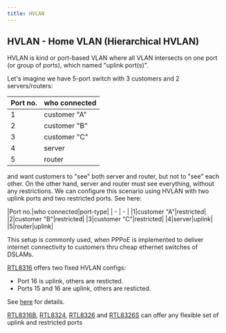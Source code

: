 ```yaml
---
title: HVLAN
---
```


## HVLAN - Home VLAN (Hierarchical HVLAN)

HVLAN is kind or port-based VLAN where all VLAN intersects on one port (or group of ports), which named "uplink
port(s)".

Let's imagine we have 5-port switch with 3 customers and 2 servers/routers:

|Port no.|who connected|
| - | - |
|1|customer "A"|
|2|customer "B"|
|3|customer "C"|
|4|server|
|5|router|

and want customers to "see" both server and router, but not to "see" each other. On the other hand, server and router
must see everything, without any restrictions. We can configure this scenario using HVLAN with two uplink ports and two
restricted ports. See here:

|Port no.|who connected|port-type|
| - | - |
|1|customer "A"|restricted|
|2|customer "B"|restricted|
|3|customer "C"|restricted|
|4|server|uplink|
|5|router|uplink|

This setup is commonly used, when PPPoE is implemented to deliver internet connectivity to customers thru cheap ethernet
switches of DSLAMs.

[RTL8316] offers two fixed HVLAN configs:

* Port 16 is uplink, others are resticted.
* Ports 15 and 16 are uplink, others are resticted.

See [here](device/dlink_des1016d_c2.md#hardware-modifications) for details.

[RTL8316B], [RTL8324], [RTL8326] and [RTL8326S] can offer any flexible set of uplink and restricted ports

[RTL8316]: chip/rtl8316.md
[RTL8316B]: chip/rtl8316b.md
[RTL8324]: chip/rtl8324.md
[RTL8326]: chip/rtl8326.md
[RTL8326S]: chip/rtl8326s.md
